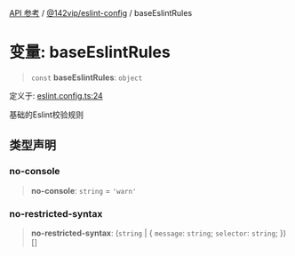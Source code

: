 [API 参考](../wiki/Home) / [@142vip/eslint-config](../wiki/@142vip.eslint-config) / baseEslintRules

# 变量: baseEslintRules

> `const` **baseEslintRules**: `object`

定义于: [eslint.config.ts:24](https://github.com/142vip/core-x/blob/58a4aca72f73ebc92491a458c9b83754486dc296/packages/eslint-config/src/eslint.config.ts#L24)

基础的Eslint校验规则

## 类型声明

### no-console

> **no-console**: `string` = `'warn'`

### no-restricted-syntax

> **no-restricted-syntax**: (`string` | { `message`: `string`; `selector`: `string`; })\[]
